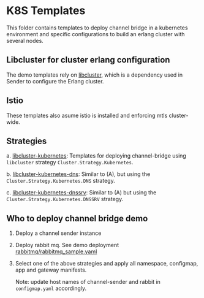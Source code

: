 # K8S Templates

This folder contains templates to deploy channel bridge in a kubernetes environment and specific configurations to build an erlang cluster with several nodes.

## Libcluster for cluster erlang configuration

The demo templates rely on [libcluster](https://hexdocs.pm/libcluster/readme.html), which is a dependency used in Sender to configure the Erlang cluster.

## Istio

These templates also asume istio is installed and enforcing mtls cluster-wide.

## Strategies

a. [libcluster-kubernetes](./libcluster-kubernetes/README.md): Templates for deploying channel-bridge using  `libcluster` strategy `Cluster.Strategy.Kubernetes`.

b. [libcluster-kubernetes-dns](./libcluster-kubernetes-dns/README.md): Similar to (A), but using the `Cluster.Strategy.Kubernetes.DNS` strategy.

c. [libcluster-kubernetes-dnssrv](./libcluster-kubernetes-dnssrv/README.md): Similar to (A) but using the 
 `Cluster.Strategy.Kubernetes.DNSSRV` strategy. 



## Who to deploy channel bridge demo

1. Deploy a channel sender instance
2. Deploy rabbit mq. See demo deployment [rabbitmq/rabbitmq_sample.yaml](../rabbitmq/rabbitmq_sample.yaml)
3. Select one of the above strategies and apply all namespace, configmap, app and gateway manifests.

   Note: update host names of channel-sender and rabbit in `configmap.yaml` accordingly.

